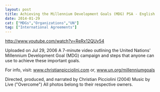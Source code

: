 ```yaml
---
layout: post
title: Achieving the Millennium Development Goals (MDG) PSA - English
date: 2014-01-29
cat: ["MDGs","Organizations","UN"]
tag: ["International Agreements"]
---
```


http://www.youtube.com/watch?v=ReRx12QUv54  

Uploaded on Jul 29, 2006
A 7-minute video outlining the United Nations' Millennium Development Goal (MDG) campaign and steps that anyone can use to achieve these important goals.

For info, visit: www.christianpicciolini.com
or, www.un.org/millenniumgoals

Directed, produced, and narrated by Christian Picciolini (2004)
Music by Live ("Overcome")
All photos belong to their respective owners.